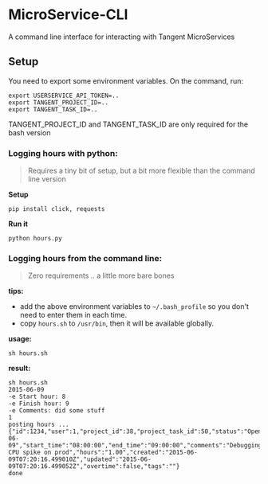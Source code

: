 # MicroService-CLI
A command line interface for interacting with Tangent MicroServices

## Setup

You need to export some environment variables. On the command, run:

```
export USERSERVICE_API_TOKEN=..
export TANGENT_PROJECT_ID=..
export TANGENT_TASK_ID=..
```

TANGENT_PROJECT_ID and TANGENT_TASK_ID are only required for the bash version

### Logging hours with python: 

> Requires a tiny bit of setup, but a bit more flexible than the command line version

**Setup**

```
pip install click, requests
```

**Run it**

```
python hours.py
```



### Logging hours from the command line: 

> Zero requirements .. a little more bare bones


**tips:** 

* add the above environment variables to `~/.bash_profile` so you don't need to enter them in each time. 
* copy `hours.sh` to `/usr/bin`, then it will be available globally. 

**usage:**

	sh hours.sh 

**result:**

```
sh hours.sh 
2015-06-09
-e Start hour: 8
-e Finish hour: 9
-e Comments: did some stuff
1
posting hours ...
{"id":1234,"user":1,"project_id":38,"project_task_id":50,"status":"Open","day":"2015-06-09","start_time":"08:00:00","end_time":"09:00:00","comments":"Debugging CPU spike on prod","hours":"1.00","created":"2015-06-09T07:20:16.499010Z","updated":"2015-06-09T07:20:16.499052Z","overtime":false,"tags":""}
done

```




